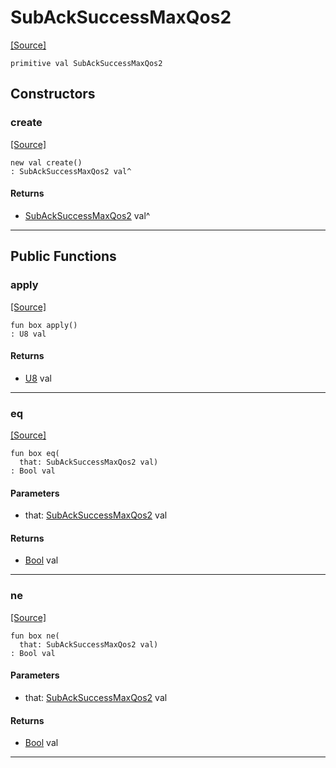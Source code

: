 # SubAckSuccessMaxQos2
<span class="source-link">[[Source]](src/mqtt-subscriber/subAckCodes.md#L-0-6)</span>
```pony
primitive val SubAckSuccessMaxQos2
```

## Constructors

### create
<span class="source-link">[[Source]](src/mqtt-subscriber/subAckCodes.md#L-0-6)</span>


```pony
new val create()
: SubAckSuccessMaxQos2 val^
```

#### Returns

* [SubAckSuccessMaxQos2](mqtt-subscriber-SubAckSuccessMaxQos2.md) val^

---

## Public Functions

### apply
<span class="source-link">[[Source]](src/mqtt-subscriber/subAckCodes.md#L-0-6)</span>


```pony
fun box apply()
: U8 val
```

#### Returns

* [U8](builtin-U8.md) val

---

### eq
<span class="source-link">[[Source]](src/mqtt-subscriber/subAckCodes.md#L-0-6)</span>


```pony
fun box eq(
  that: SubAckSuccessMaxQos2 val)
: Bool val
```
#### Parameters

*   that: [SubAckSuccessMaxQos2](mqtt-subscriber-SubAckSuccessMaxQos2.md) val

#### Returns

* [Bool](builtin-Bool.md) val

---

### ne
<span class="source-link">[[Source]](src/mqtt-subscriber/subAckCodes.md#L-0-6)</span>


```pony
fun box ne(
  that: SubAckSuccessMaxQos2 val)
: Bool val
```
#### Parameters

*   that: [SubAckSuccessMaxQos2](mqtt-subscriber-SubAckSuccessMaxQos2.md) val

#### Returns

* [Bool](builtin-Bool.md) val

---

